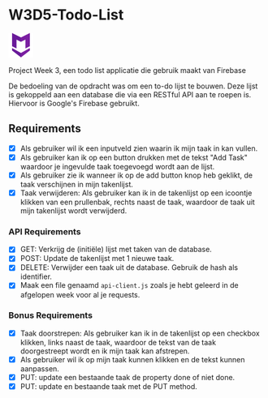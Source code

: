 # W3D5-Todo-List
![Screemshot van de todo lijst](https://github.com/adam-p/markdown-here/raw/master/src/common/images/icon48.png "Screenshot App")

Project Week 3, een todo list applicatie die gebruik maakt van Firebase

De bedoeling van de opdracht was om een to-do lijst te bouwen. Deze lijst is gekoppeld aan een database die via een RESTful API aan te roepen is.
Hiervoor is Google's Firebase gebruikt.

## Requirements
- [x] Als gebruiker wil ik een inputveld zien waarin ik mijn taak in kan vullen.
- [x] Als gebruiker kan ik op een button drukken met de tekst "Add Task" waardoor je ingevulde taak toegevoegd wordt aan de lijst.
- [x] Als gebruiker zie ik wanneer ik op de add button knop heb geklikt, de taak verschijnen in mijn takenlijst. 
- [x] Taak verwijderen: Als gebruiker kan ik in de takenlijst op een icoontje klikken van een prullenbak, rechts naast de taak, waardoor de taak uit mijn takenlijst wordt verwijderd.

### API Requirements
- [x] GET: Verkrijg de (initiële) lijst met taken van de database.
- [x] POST: Update de takenlijst met 1 nieuwe taak.
- [x] DELETE: Verwijder een taak uit de database. Gebruik de hash als identifier.
- [x] Maak een file genaamd ```api-client.js``` zoals je hebt geleerd in de afgelopen week voor al je requests.

### Bonus Requirements
- [x] Taak doorstrepen: Als gebruiker kan ik in de takenlijst op een checkbox klikken, links naast de taak, waardoor de tekst van de taak doorgestreept wordt en ik mijn taak kan afstrepen.
- [x] Als gebruiker wil ik op mijn taak kunnen klikken en de tekst kunnen aanpassen.
- [x] PUT: update een bestaande taak de property done of niet done.
- [x] PUT: update en bestaande taak met de PUT method.
